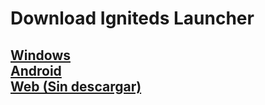 # Download Igniteds Launcher

<h2>
  <a href="https://github.com/IgnitedsStudios/Launcher/releases/download/ign-launcher-v.1/Igniteds.Launcher.exe">Windows</a><br>
  <a href="https://github.com/IgnitedsStudios/Launcher/releases/download/ign-launcher-v.1/Igniteds.Launcher.apk">Android</a><br>
  <a href="https://ignitedsstudios.github.io/Web-Launcher/web/">Web (Sin descargar)</a><br>
</h2>
